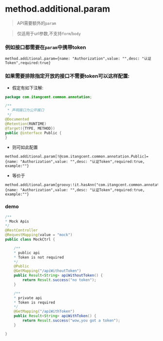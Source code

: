 # method.additional.param

> API需要额外的`param`

> 仅适用于url参数,不支持`form`/`body`

### 例如接口都需要在`param`中携带token

```properties
method.additional.param={name: "Authorization",value: "",desc: "认证Token",required:true}
```

### 如果需要排除指定开放的接口不需要token可以这样配置:

- 假定有如下注解:

```java
package com.itangcent.common.annotation;

/**
 * 声明接口为公开接口
 */
@Documented
@Retention(RUNTIME)
@Target({TYPE, METHOD})
public @interface Public {
}

```

- 则可如此配置

```properties
method.additional.param[!@com.itangcent.common.annotation.Public]={name: "Authorization",value: "",desc: "认证Token",required:true, example:""}
```

- 等价于

```properties
method.additional.param[groovy:!it.hasAnn("com.itangcent.common.annotation.Public")]={name: "Authorization",value: "",desc: "认证Token",required:true, example:""}
```


### demo

```java
/**
* Mock Apis
*/
@RestController
@RequestMapping(value = "mock")
public class MockCtrl {

    /**
    * public api
    * Token is not required
    */
    @Public
    @GetMapping("/apiWithoutToken")
    public Result<String> apiWithoutToken() {
        return Result.success("no token");
    }

    /**
    * private api
    * Token is required
    */
    @GetMapping("/apiWithToken")
    public Result<String> apiWithToken() {
        return Result.success("wow,you got a token");
    }

}
```